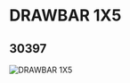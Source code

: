 # DRAWBAR 1X5
## 30397
![DRAWBAR 1X5](https://lc-www-live-s.legocdn.com/media/bricks/5/2/4140701.jpg)